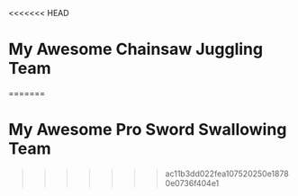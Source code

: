 <<<<<<< HEAD
# My Awesome Chainsaw Juggling Team
=======
# My Awesome Pro Sword Swallowing Team
>>>>>>> ac11b3dd022fea107520250e18780e0736f404e1
